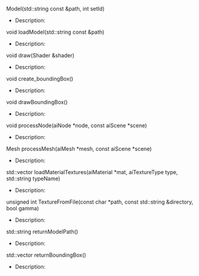 Model(std::string const &path, int setId)
- Description: 

void loadModel(std::string const &path)
- Description: 

void draw(Shader &shader)
- Description: 

void create_boundingBox()
- Description: 

void drawBoundingBox()
- Description: 

void processNode(aiNode *node, const aiScene *scene)
- Description: 

Mesh processMesh(aiMesh *mesh, const aiScene *scene)
- Description: 

std::vector<Texture> loadMaterialTextures(aiMaterial *mat, aiTextureType type, std::string typeName)
- Description: 

unsigned int TextureFromFile(const char *path, const std::string &directory, bool gamma)
- Description: 

std::string returnModelPath()
- Description: 

std::vector<Vertex> returnBoundingBox()
- Description: 